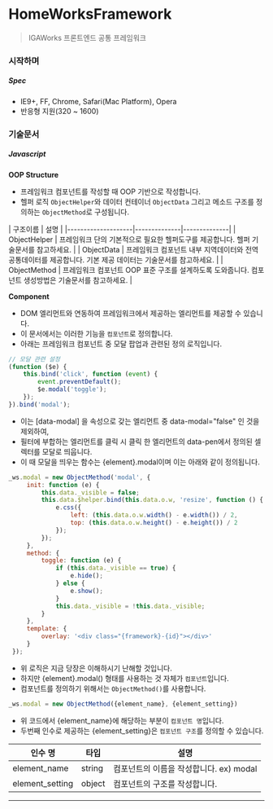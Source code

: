# HomeWorksFramework

> IGAWorks 프론트엔드 공통 프레임워크

### 시작하며

##### Spec

- IE9+, FF, Chrome, Safari(Mac Platform), Opera
- 반응형 지원(320 ~ 1600)

### 기술문서

##### Javascript

 **OOP Structure**
 
  - 프레임워크 컴포넌트를 작성할 때 OOP 기반으로 작성합니다.
  - 헬퍼 로직 `ObjectHelper`와 데이터 컨테이너 `ObjectData` 그리고 메소드 구조를 정의하는 `ObjectMethod`로 구성됩니다.
  
  | 구조이름 | 설명 |
  |--------------------|--------------|--------------|
  | ObjectHelper | 프레임워크 단의 기본적으로 필요한 헬퍼도구를 제공합니다. 헬퍼 기술문서를 참고하세요. |
  | ObjectData | 프레임워크 컴포넌트 내부 지역데이터와 전역 공통데이터를 제공합니다. 기본 제공 데이터는 기술문서를 참고하세요.  |
  | ObjectMethod | 프레임워크 컴포넌트 OOP 표준 구조를 설계하도록 도와줍니다. 컴포넌트 생성방법은 기술문서를 참고하세요.  |

 **Component**
 
  - DOM 엘리먼트와 연동하여 프레임워크에서 제공하는 엘리먼트를 제공할 수 있습니다.
  - 이 문서에서는 이러한 기능을 `컴포넌트`로 정의합니다.
  - 아래는 프레임워크 컴포넌트 중 모달 팝업과 관련된 정의 로직입니다.
  ```javascript
  // 모달 관련 설정
  (function ($e) {
      this.bind('click', function (event) {
          event.preventDefault();
          $e.modal('toggle');
      });
  }).bind('modal');
  ```
 
 - 이는 [data-modal] 을 속성으로 갖는 엘리먼트 중 data-modal="false" 인 것을 제외하여,
 - 필터에 부합하는 엘리먼트를 클릭 시 클릭 한 엘리먼트의 data-pen에서 정의된 셀렉터를 모달로 띄웁니다.
 - 이 때 모달을 띄우는 함수는 {element}.modal이며 이는 아래와 같이 정의됩니다.
 
 ```javascript
 _ws.modal = new ObjectMethod('modal', {
      init: function (e) {
          this.data._visible = false;
          this.data.$helper.bind(this.data.o.w, 'resize', function () {
              e.css({
                  left: (this.data.o.w.width() - e.width()) / 2,
                  top: (this.data.o.w.height() - e.height()) / 2
              });
          });
      },
      method: {
          toggle: function (e) {
              if (this.data._visible == true) {
                  e.hide();
              } else {
                  e.show();
              }
              this.data._visible = !this.data._visible;
          }
      },
      template: {
          overlay: '<div class="{framework}-{id}"></div>'
      }
  });
 ```
 
 - 위 로직은 지금 당장은 이해하시기 난해할 것입니다.
 - 하지만 {element}.modal() 형태를 사용하는 것 자체가 `컴포넌트`입니다.
 - 컴포넌트를 정의하기 위해서는 `ObjectMethod()`를 사용합니다.

 ```javascript
 _ws.modal = new ObjectMethod({element_name}, {element_setting})
 ```
 
 - 위 코드에서 {element_name}에 해당하는 부분이 `컴포넌트 명`입니다.
 - 두번째 인수로 제공하는 {element_setting}은 `컴포넌트 구조`를 정의할 수 있습니다.

 | 인수 명         | 타입   | 설명                       |
 |-----------------|--------|----------------------------|
 | element_name    | string | 컴포넌트의 이름을 작성합니다. ex) modal |
 | element_setting | object | 컴포넌트의 구조를 작성합니다. |

----
